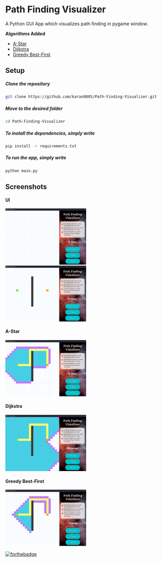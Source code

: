 # Path Finding Visualizer
A  Python GUI App which visualizes path finding in pygame window.

**Algorithms Added**

 - [A-Star](https://github.com/karan0805/Path-Finding-Visualizer/new/master?readme=1#a-star)
 - [Dijkstra](https://github.com/karan0805/Path-Finding-Visualizer/new/master?readme=1#dijkstra)
 - [Greedy Best-First](https://github.com/karan0805/Path-Finding-Visualizer/new/master?readme=1#greedy-best-first)

## Setup

##### Clone the repository

```bash
git clone https://github.com/karan0805/Path-Finding-Visualizer.git
```

##### Move to the desired folder

```bash
cd Path-Finding-Visualizer
```

##### To install the dependencies, simply write

```bash
pip install -r requirements.txt
```

##### To run the app, simply write

```bash
python main.py
```
## Screenshots
#### UI
<img  src="./ScreenShots/UI.png" width="50%" alt="UI Of App">
<img  src="./ScreenShots/UI-2.png" width="50%" alt="UI Of App">

#### A-Star
<img  src="./ScreenShots/A-Star.png" width="50%" alt="A-Star">

#### Dijkstra
<img  src="./ScreenShots/Dijkstras.png" width="50%" alt="Dijkstra">

#### Greedy Best-First
<img  src="./ScreenShots/Greedy.png" width="50%" alt="Greedy">

[![forthebadge](https://forthebadge.com/images/badges/built-with-love.svg)](https://github.com/ishandeveloper)
